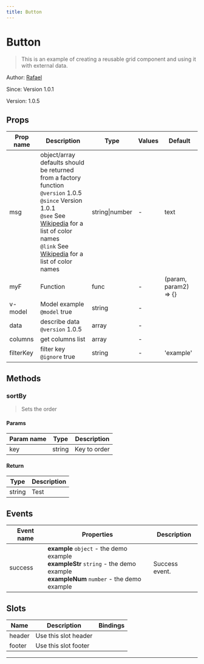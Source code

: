 ```yaml
---
title: Button
---
```

# Button

> This is an example of creating a reusable grid component and using it with external data.

Author: [Rafael](https://github.com/rafaesc92)

Since: Version 1.0.1

Version: 1.0.5

## Props

| Prop name | Description                                                                                                                                                                                                                                                                                                                                       | Type           | Values | Default               |
| --------- | ------------------------------------------------------------------------------------------------------------------------------------------------------------------------------------------------------------------------------------------------------------------------------------------------------------------------------------------------- | -------------- | ------ | --------------------- |
| msg       | object/array defaults should be returned from a factory function<br/>`@version` 1.0.5<br/>`@since` Version 1.0.1<br/>`@see` See [Wikipedia](https://en.wikipedia.org/wiki/Web_colors#HTML_color_names) for a list of color names<br/>`@link` See [Wikipedia](https://en.wikipedia.org/wiki/Web_colors#HTML_color_names) for a list of color names | string\|number | -      | text                  |
| myF       | Function                                                                                                                                                                                                                                                                                                                                          | func           | -      | (param, param2) => {} |
| v-model   | Model example<br/>`@model` true                                                                                                                                                                                                                                                                                                                   | string         | -      |                       |
| data      | describe data<br/>`@version` 1.0.5                                                                                                                                                                                                                                                                                                                | array          | -      |                       |
| columns   | get columns list                                                                                                                                                                                                                                                                                                                                  | array          | -      |                       |
| filterKey | filter key<br/>`@ignore` true                                                                                                                                                                                                                                                                                                                     | string         | -      | 'example'             |

## Methods

### sortBy

> Sets the order

#### Params

| Param name | Type   | Description  |
| ---------- | ------ | ------------ |
| key        | string | Key to order |

#### Return

| Type   | Description |
| ------ | ----------- |
| string | Test        |

## Events

| Event name | Properties                                                                                                                          | Description    |
| ---------- | ----------------------------------------------------------------------------------------------------------------------------------- | -------------- |
| success    | **example** `object` - the demo example<br>**exampleStr** `string` - the demo example<br>**exampleNum** `number` - the demo example | Success event. |

## Slots

| Name   | Description          | Bindings |
| ------ | -------------------- | -------- |
| header | Use this slot header |          |
| footer | Use this slot footer |          |

---
